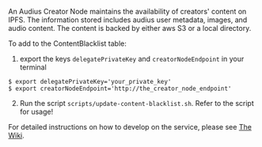 An Audius Creator Node maintains the availability of creators' content on IPFS. The information stored includes audius user metadata, images, and audio content. The content is backed by either aws S3 or a local directory.

To add to the ContentBlacklist table:
1. export the keys `delegatePrivateKey` and `creatorNodeEndpoint` in your terminal
```
$ export delegatePrivateKey='your_private_key'
$ export creatorNodeEndpoint='http://the_creator_node_endpoint' 
```
2. Run the script `scripts/update-content-blacklist.sh`. Refer to the script for usage!

For detailed instructions on how to develop on the service, please see [The Wiki](https://github.com/AudiusProject/audius-protocol/wiki/Creator-Node-%E2%80%90-How-to-run).